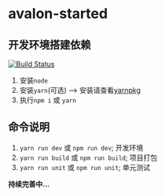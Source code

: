 # avalon-started

## 开发环境搭建依赖

[![Build Status](https://travis-ci.org/wangxingkang/avalon-starter.svg?branch=master)](https://travis-ci.org/wangxingkang/avalon-starter)

1. 安装`node`
2. 安装`yarn`(可选) --> 安装请查看[yarnpkg](https://yarnpkg.com/zh-Hans/)
3. 执行`npm i` 或 `yarn`

## 命令说明

1. `yarn run dev` 或 `npm run dev`; 开发环境
2. `yarn run build` 或 `npm run build`; 项目打包
3. `yarn run unit` 或 `npm run unit`; 单元测试


**持续完善中...**
